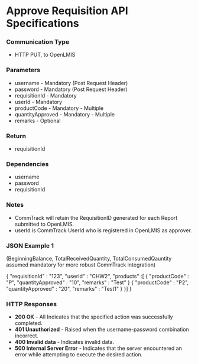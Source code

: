 
# Approve Requisition API Specifications

### Communication Type

- HTTP PUT, to OpenLMIS

### Parameters

- username - Mandatory (Post Request Header)
- password - Mandatory (Post Request Header)
- requisitionId - Mandatory
- userId - Mandatory
- productCode - Mandatory - Multiple
- quantityApproved - Mandatory - Multiple
- remarks - Optional

### Return

- requisitionId

### Dependencies

- username
- password
- requisitionId

### Notes

- CommTrack will retain the RequisitionID generated for each Report submitted to OpenLMIS.
- userId is CommTrack UserId who is registered in OpenLMIS as approver.

### JSON Example 1

(BeginningBalance, TotalReceivedQuantity, TotalConsumedQauntity assumed mandatory for more robust CommTrack integration)

{ "requisitionId" : "123", "userId" : "CHW2", "products" :[ { "productCode" : "P", "quantityApproved" : "10", "remarks" : "Test" } { "productCode" : "P2", "quantityApproved" : "20", "remarks" : "Test1" } }] }

### HTTP Responses

- **200 OK** - All Indicates that the specified action was successfully completed.
- **401 Unauthorized** - Raised when the username-password combination incorrect.
- **400 Invalid data** - Indicates invalid data.
- **500 Internal Server Error** - Indicates that the server encountered an error while attempting to execute the desired action.

